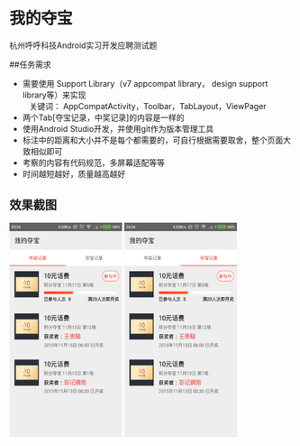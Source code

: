 # 我的夺宝
杭州呼呼科技Android实习开发应聘测试题

##任务需求
- 需要使用 Support Library（v7 appcompat library， design support library等）来实现     
   关键词： AppCompatActivity，Toolbar，TabLayout，ViewPager    
- 两个Tab[夺宝记录，中奖记录]的内容是一样的    
- 使用Android Studio开发，并使用git作为版本管理工具   
- 标注中的距离和大小并不是每个都需要的，可自行根据需要取舍，整个页面大致相似即可   
- 考察的内容有代码规范，多屏幕适配等等    
- 时间越短越好，质量越高越好      


## 效果截图

<img src="/ScreenShots/screenShot1.png" width="200" height="380"/> 
<img src="/ScreenShots/screenShot2.png" width="200" height="380"/> 